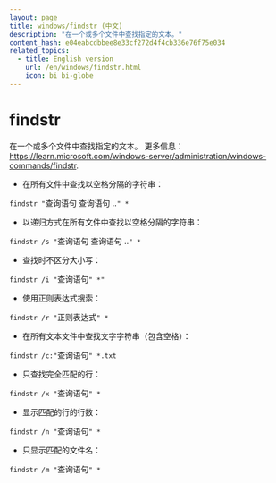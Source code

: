 ```yaml
---
layout: page
title: windows/findstr (中文)
description: "在一个或多个文件中查找指定的文本。"
content_hash: e04eabcdbbee8e33cf272d4f4cb336e76f75e034
related_topics:
  - title: English version
    url: /en/windows/findstr.html
    icon: bi bi-globe
---
```

# findstr

在一个或多个文件中查找指定的文本。
更多信息：<https://learn.microsoft.com/windows-server/administration/windows-commands/findstr>.

- 在所有文件中查找以空格分隔的字符串：

`findstr "`<span class="tldr-var badge badge-pill bg-dark-lm bg-white-dm text-white-lm text-dark-dm font-weight-bold">查询语句 查询语句 ..</span>`" *`

- 以递归方式在所有文件中查找以空格分隔的字符串：

`findstr /s "`<span class="tldr-var badge badge-pill bg-dark-lm bg-white-dm text-white-lm text-dark-dm font-weight-bold">查询语句 查询语句 ..</span>`" *`

- 查找时不区分大小写：

`findstr /i "`<span class="tldr-var badge badge-pill bg-dark-lm bg-white-dm text-white-lm text-dark-dm font-weight-bold">查询语句</span>`" *"`

- 使用正则表达式搜索：

`findstr /r "`<span class="tldr-var badge badge-pill bg-dark-lm bg-white-dm text-white-lm text-dark-dm font-weight-bold">正则表达式</span>`" *`

- 在所有文本文件中查找文字字符串（包含空格）：

`findstr /c:"`<span class="tldr-var badge badge-pill bg-dark-lm bg-white-dm text-white-lm text-dark-dm font-weight-bold">查询语句</span>`" *.txt`

- 只查找完全匹配的行：

`findstr /x "`<span class="tldr-var badge badge-pill bg-dark-lm bg-white-dm text-white-lm text-dark-dm font-weight-bold">查询语句</span>`" *`

- 显示匹配的行的行数：

`findstr /n "`<span class="tldr-var badge badge-pill bg-dark-lm bg-white-dm text-white-lm text-dark-dm font-weight-bold">查询语句</span>`" *`

- 只显示匹配的文件名：

`findstr /m "`<span class="tldr-var badge badge-pill bg-dark-lm bg-white-dm text-white-lm text-dark-dm font-weight-bold">查询语句</span>`" *`
